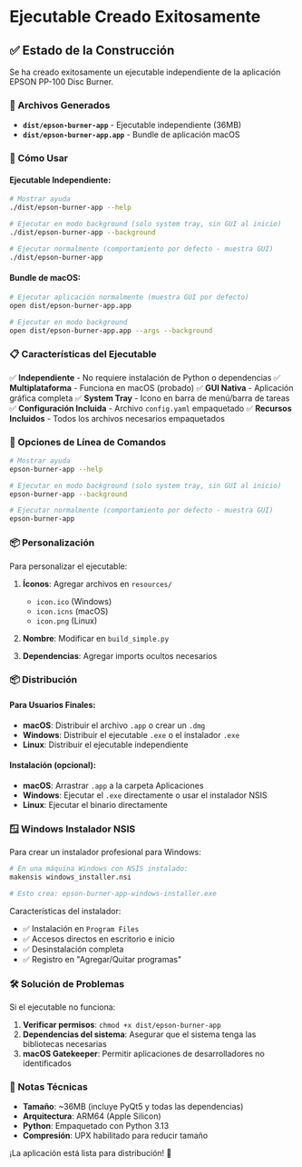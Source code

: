 # Ejecutable Creado Exitosamente

## ✅ Estado de la Construcción

Se ha creado exitosamente un ejecutable independiente de la aplicación EPSON PP-100 Disc Burner.

### 📁 Archivos Generados

- **`dist/epson-burner-app`** - Ejecutable independiente (36MB)
- **`dist/epson-burner-app.app`** - Bundle de aplicación macOS

### 🚀 Cómo Usar

#### Ejecutable Independiente:
```bash
# Mostrar ayuda
./dist/epson-burner-app --help

# Ejecutar en modo background (solo system tray, sin GUI al inicio)
./dist/epson-burner-app --background

# Ejecutar normalmente (comportamiento por defecto - muestra GUI)
./dist/epson-burner-app
```

#### Bundle de macOS:
```bash
# Ejecutar aplicación normalmente (muestra GUI por defecto)
open dist/epson-burner-app.app

# Ejecutar en modo background
open dist/epson-burner-app.app --args --background
```

### 📋 Características del Ejecutable

✅ **Independiente** - No requiere instalación de Python o dependencias
✅ **Multiplataforma** - Funciona en macOS (probado)
✅ **GUI Nativa** - Aplicación gráfica completa
✅ **System Tray** - Icono en barra de menú/barra de tareas
✅ **Configuración Incluida** - Archivo `config.yaml` empaquetado
✅ **Recursos Incluidos** - Todos los archivos necesarios empaquetados

### 🔧 Opciones de Línea de Comandos

```bash
# Mostrar ayuda
epson-burner-app --help

# Ejecutar en modo background (solo system tray, sin GUI al inicio)
epson-burner-app --background

# Ejecutar normalmente (comportamiento por defecto - muestra GUI)
epson-burner-app
```

### 📦 Personalización

Para personalizar el ejecutable:

1. **Íconos**: Agregar archivos en `resources/`
   - `icon.ico` (Windows)
   - `icon.icns` (macOS)
   - `icon.png` (Linux)

2. **Nombre**: Modificar en `build_simple.py`

3. **Dependencias**: Agregar imports ocultos necesarios

### 📦 Distribución

#### Para Usuarios Finales:
- **macOS**: Distribuir el archivo `.app` o crear un `.dmg`
- **Windows**: Distribuir el ejecutable `.exe` o el instalador `.exe`
- **Linux**: Distribuir el ejecutable independiente

#### Instalación (opcional):
- **macOS**: Arrastrar `.app` a la carpeta Aplicaciones
- **Windows**: Ejecutar el `.exe` directamente o usar el instalador NSIS
- **Linux**: Ejecutar el binario directamente

### 🪟 Windows Instalador NSIS

Para crear un instalador profesional para Windows:

```bash
# En una máquina Windows con NSIS instalado:
makensis windows_installer.nsi

# Esto crea: epson-burner-app-windows-installer.exe
```

Características del instalador:
- ✅ Instalación en `Program Files`
- ✅ Accesos directos en escritorio e inicio
- ✅ Desinstalación completa
- ✅ Registro en "Agregar/Quitar programas"

### 🛠️ Solución de Problemas

Si el ejecutable no funciona:

1. **Verificar permisos**: `chmod +x dist/epson-burner-app`
2. **Dependencias del sistema**: Asegurar que el sistema tenga las bibliotecas necesarias
3. **macOS Gatekeeper**: Permitir aplicaciones de desarrolladores no identificados

### 📝 Notas Técnicas

- **Tamaño**: ~36MB (incluye PyQt5 y todas las dependencias)
- **Arquitectura**: ARM64 (Apple Silicon)
- **Python**: Empaquetado con Python 3.13
- **Compresión**: UPX habilitado para reducir tamaño

¡La aplicación está lista para distribución! 🎉
